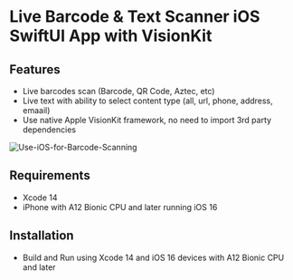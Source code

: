 # Live Barcode & Text Scanner iOS SwiftUI App with VisionKit


## Features
- Live barcodes scan (Barcode, QR Code, Aztec, etc)
- Live text with ability to select content type (all, url, phone, address, emaail) 
- Use native Apple VisionKit framework, no need to import 3rd party dependencies
 

 

![Use-iOS-for-Barcode-Scanning](https://github.com/ashish-augustine/iOS-BarcodeTextScannerSwiftUI/assets/2153396/01c2d63b-78ae-4bb8-ab60-4ed2a583ddff)


## Requirements
- Xcode 14
- iPhone with A12 Bionic CPU and later running iOS 16 

## Installation
- Build and Run using Xcode 14 and iOS 16 devices with A12 Bionic CPU and later
